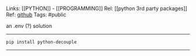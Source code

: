 Links: [[PYTHON]] - [[PROGRAMMING]]
Rel: [[python 3rd party packages]]
Ref: [github](https://github.com/henriquebastos/python-decouple/)
Tags: #public 

an .env (?) solution

--- 

```pip install python-decouple```

--- 


